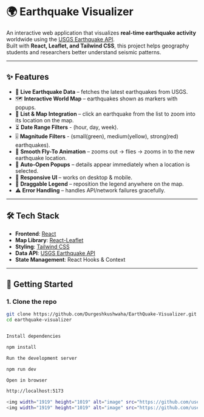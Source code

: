 # 🌍 Earthquake Visualizer

An interactive web application that visualizes **real-time earthquake activity** worldwide using the [USGS Earthquake API](https://earthquake.usgs.gov/earthquakes/feed/v1.0/summary/all_day.geojso).  
Built with **React, Leaflet, and Tailwind CSS**, this project helps geography students and researchers better understand seismic patterns.

---

## ✨ Features

- 📡 **Live Earthquake Data** – fetches the latest earthquakes from USGS.
- 🗺️ **Interactive World Map** – earthquakes shown as markers with popups.
- 🔎 **List & Map Integration** – click an earthquake from the list to zoom into its location on the map.
- ⏳ **Date Range Filters** - (hour, day, week).
- 🎚️ **Magnitude Filters** - (small(green), medium(yellow), strong(red) earthquakes).
- 🎥 **Smooth Fly-To Animation** – zooms out → flies → zooms in to the new earthquake location.
- 💬 **Auto-Open Popups** – details appear immediately when a location is selected.
- 🎨 **Responsive UI** – works on desktop & mobile.
- 🧩 **Draggable Legend** – reposition the legend anywhere on the map.
- ⚠️ **Error Handling** – handles API/network failures gracefully.

---

## 🛠️ Tech Stack

- **Frontend**: [React](https://reactjs.org/)  
- **Map Library**: [React-Leaflet](https://react-leaflet.js.org/)  
- **Styling**: [Tailwind CSS](https://tailwindcss.com/)  
- **Data API**: [USGS Earthquake API](https://earthquake.usgs.gov/earthquakes/feed/v1.0/summary/all_day.geojson)  
- **State Management**: React Hooks & Context  

---

## 🚀 Getting Started

### 1. Clone the repo
```bash
git clone https://github.com/Durgeshkushwaha/EarthQuake-Visualizer.git
cd earthquake-visualizer


Install dependencies

npm install

Run the development server

npm run dev

Open in browser

http://localhost:5173

<img width="1919" height="1019" alt="image" src="https://github.com/user-attachments/assets/763e2ccc-9a19-466e-b193-aa2a5c3f89ef" />
<img width="1919" height="1019" alt="image" src="https://github.com/user-attachments/assets/2f48f6c0-3ed8-4762-8d6d-9007ccca0cbf" />

